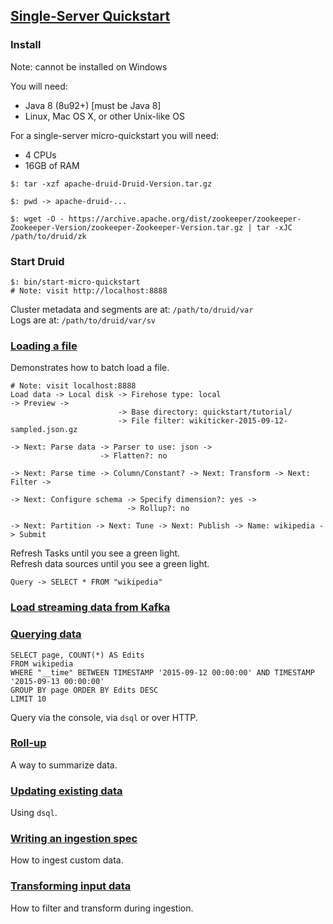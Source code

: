 ## [Single-Server Quickstart](https://druid.apache.org/docs/latest/tutorials/index.html)

### Install

Note: cannot be installed on Windows

You will need:  
* Java 8 (8u92+) [must be Java 8]  
* Linux, Mac OS X, or other Unix-like OS


For a single-server micro-quickstart you will need:  
* 4 CPUs  
* 16GB of RAM  

```
$: tar -xzf apache-druid-Druid-Version.tar.gz

$: pwd -> apache-druid-...

$: wget -O - https://archive.apache.org/dist/zookeeper/zookeeper-Zookeeper-Version/zookeeper-Zookeeper-Version.tar.gz | tar -xJC /path/to/druid/zk
```

### Start Druid

```
$: bin/start-micro-quickstart
# Note: visit http://localhost:8888  
```

Cluster metadata and segments are at: `/path/to/druid/var`  
Logs are at: `/path/to/druid/var/sv`

### [Loading a file](https://druid.apache.org/docs/latest/tutorials/tutorial-batch.html)

Demonstrates how to batch load a file.  

```
# Note: visit localhost:8888  
Load data -> Local disk -> Firehose type: local                               -> Preview ->
                        -> Base directory: quickstart/tutorial/
                        -> File filter: wikiticker-2015-09-12-sampled.json.gz

-> Next: Parse data -> Parser to use: json ->
                    -> Flatten?: no

-> Next: Parse time -> Column/Constant? -> Next: Transform -> Next: Filter ->

-> Next: Configure schema -> Specify dimension?: yes ->
                          -> Rollup?: no

-> Next: Partition -> Next: Tune -> Next: Publish -> Name: wikipedia -> Submit
```
Refresh Tasks until you see a green light.  
Refresh data sources until you see a green light.  

```
Query -> SELECT * FROM "wikipedia"
```

### [Load streaming data from Kafka](https://druid.apache.org/docs/latest/tutorials/tutorial-kafka.html)

### [Querying data](https://druid.apache.org/docs/latest/tutorials/tutorial-query.html)

```
SELECT page, COUNT(*) AS Edits
FROM wikipedia
WHERE "__time" BETWEEN TIMESTAMP '2015-09-12 00:00:00' AND TIMESTAMP '2015-09-13 00:00:00'
GROUP BY page ORDER BY Edits DESC
LIMIT 10
```
Query via the console, via `dsql` or over HTTP.  

### [Roll-up](https://druid.apache.org/docs/latest/tutorials/tutorial-rollup.html)

A way to summarize data.  

### [Updating existing data](https://druid.apache.org/docs/latest/tutorials/tutorial-update-data.html)

Using `dsql`.  

### [Writing an ingestion spec](https://druid.apache.org/docs/latest/tutorials/tutorial-ingestion-spec.html)

How to ingest custom data.  

### [Transforming input data](https://druid.apache.org/docs/latest/tutorials/tutorial-transform-spec.html)

How to filter and transform during ingestion.  
